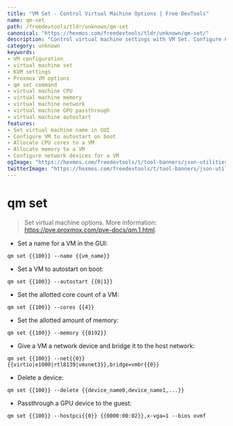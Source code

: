 ```yaml
---
title: "VM Set - Control Virtual Machine Options | Free DevTools"
name: qm-set
path: /freedevtools/tldr/unknown/qm-set
canonical: "https://hexmos.com/freedevtools/tldr/unknown/qm-set/"
description: "Control virtual machine settings with VM Set. Configure CPU cores, memory, network devices and GPU passthrough. Free online tool, no registration required."
category: unknown
keywords:
- VM configuration
- virtual machine set
- KVM settings
- Proxmox VM options
- qm set command
- virtual machine CPU
- virtual machine memory
- virtual machine network
- virtual machine GPU passthrough
- virtual machine autostart
features:
- Set virtual machine name in GUI
- Configure VM to autostart on boot
- Allocate CPU cores to a VM
- Allocate memory to a VM
- Configure network devices for a VM
ogImage: "https://hexmos.com/freedevtools/t/tool-banners/json-utilities-banner.png"
twitterImage: "https://hexmos.com/freedevtools/t/tool-banners/json-utilities-banner.png"
---
```


# qm set

> Set virtual machine options.
> More information: <https://pve.proxmox.com/pve-docs/qm.1.html>.

- Set a name for a VM in the GUI:

`qm set {{100}} --name {{vm_name}}`

- Set a VM to autostart on boot:

`qm set {{100}} --autostart {{0|1}}`

- Set the allotted core count of a VM:

`qm set {{100}} --cores {{4}}`

- Set the allotted amount of memory:

`qm set {{100}} --memory {{8192}}`

- Give a VM a network device and bridge it to the host network:

`qm set {{100}} --net{{0}} {{virtio|e1000|rtl8139|vmxnet3}},bridge=vmbr{{0}}`

- Delete a device:

`qm set {{100}} --delete {{device_name0,device_name1,...}}`

- Passthrough a GPU device to the guest:

`qm set {{100}} --hostpci{{0}} {{0000:00:02}},x-vga=1 --bios ovmf`
